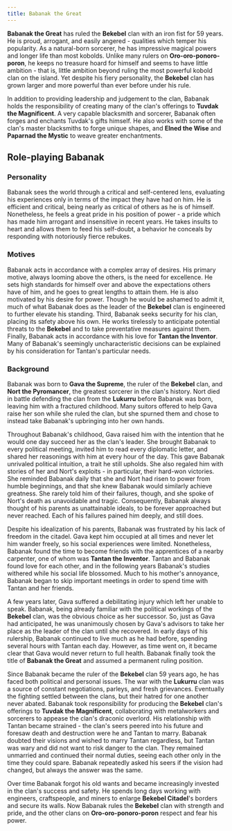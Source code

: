 ```yaml
---
title: Babanak the Great
---
```


**Babanak the Great** has ruled the **Bekebel** clan with an iron fist for 59 years. He is proud, arrogant, and easily angered - qualities which temper his popularity. As a natural-born sorcerer, he has impressive magical powers and longer life than most kobolds. Unlike many rulers on **Oro-oro-ponoro-poron**, he keeps no treasure hoard for himself and seems to have little ambition - that is, little ambition beyond ruling the most powerful kobold clan on the island. Yet despite his fiery personality, the **Bekebel** clan has grown larger and more powerful than ever before under his rule.

In addition to providing leadership and judgement to the clan, Babanak holds the responsibility of creating many of the clan's offerings to **Tuvdak the Magnificent**. A very capable blacksmith and sorcerer, Babanak often forges and enchants Tuvdak's gifts himself. He also works with some of the clan's master blacksmiths to forge unique shapes, and **Elned the Wise** and **Paparnad the Mystic** to weave greater enchantments.

## Role-playing Babanak

### Personality

Babanak sees the world through a critical and self-centered lens, evaluating his experiences only in terms of the impact they have had on him. He is efficient and critical, being nearly as critical of others as he is of himself. Nonetheless, he feels a great pride in his position of power - a pride which has made him arrogant and insensitive in recent years. He takes insults to heart and allows them to feed his self-doubt, a behavior he conceals by responding with notoriously fierce rebukes.

### Motives

Babanak acts in accordance with a complex array of desires. His primary motive, always looming above the others, is the need for excellence. He sets high standards for himself over and above the expectations others have of him, and he goes to great lengths to attain them. He is also motivated by his desire for power. Though he would be ashamed to admit it, much of what Babanak does as the leader of the **Bekebel** clan is engineered to further elevate his standing.
Third, Babanak seeks security for his clan, placing its safety above his own. He works tirelessly to anticipate potential threats to the **Bekebel** and to take preventative measures against them. Finally, Babanak acts in accordance with his love for **Tantan the Inventor**. Many of Babanak's seemingly uncharacteristic decisions can be explained by his consideration for Tantan's particular needs.

### Background

Babanak was born to **Gava the Supreme**, the ruler of the **Bekebel** clan, and **Nort the Pyromancer**, the greatest sorcerer in the clan's history. Nort died in battle defending the clan from the **Lukurru** before Babanak was born, leaving him with a fractured childhood. Many suitors offered to help Gava raise her son while she ruled the clan, but she spurned them and chose to instead take Babanak's upbringing into her own hands.

Throughout Babanak's childhood, Gava raised him with the intention that he would one day succeed her as the clan's leader. She brought Babanak to every political meeting, invited him to read every diplomatic letter, and shared her reasonings with him at every hour of the day. This gave Babanak unrivaled political intuition, a trait he still upholds. She also regaled him with stories of her and Nort's exploits - in particular, their hard-won victories. She reminded Babanak daily that she and Nort had risen to power from humble beginnings, and that she knew Babanak would similarly achieve greatness. She rarely told him of their failures, though, and she spoke of Nort's death as unavoidable and tragic. Consequently, Babanak always thought of his parents as unattainable ideals, to be forever approached but never reached. Each of his failures pained him deeply, and still does.

Despite his idealization of his parents, Babanak was frustrated by his lack of freedom in the citadel. Gava kept him occupied at all times and never let him wander freely, so his social experiences were limited. Nonetheless, Babanak found the time to become friends with the apprentices of a nearby carpenter, one of whom was **Tantan the Inventor**. Tantan and Babanak found love for each other, and in the following years Babanak's studies withered while his social life blossomed. Much to his mother's annoyance, Babanak began to skip important meetings in order to spend time with Tantan and her friends.

A few years later, Gava suffered a debilitating injury which left her unable to speak. Babanak, being already familiar with the political workings of the **Bekebel** clan, was the obvious choice as her successor. So, just as Gava had anticipated, he was unanimously chosen by Gava's advisors to take her place as the leader of the clan until she recovered. In early days of his rulership, Babanak continued to live much as he had before, spending several hours with Tantan each day. However, as time went on, it became clear that Gava would never return to full health. Babanak finally took the title of **Babanak the Great** and assumed a permanent ruling position.

Since Babanak became the ruler of the **Bekebel** clan 59 years ago, he has faced both political and personal issues. The war with the **Lukurru** clan was a source of constant negotiations, parleys, and fresh grievances. Eventually the fighting settled between the clans, but their hatred for one another never abated. Babanak took responsibility for producing the **Bekebel** clan's offerings to **Tuvdak the Magnificent**, collaborating with metalworkers and sorcerers to appease the clan's draconic overlord. His relationship with Tantan became strained - the clan's seers peered into his future and foresaw death and destruction were he and Tantan to marry. Babanak doubted their visions and wished to marry Tantan regardless, but Tantan was wary and did not want to risk danger to the clan. They remained unmarried and continued their normal duties, seeing each other only in the time they could spare. Babanak repeatedly asked his seers if the vision had changed, but always the answer was the same.

Over time Babanak forgot his old wants and became increasingly invested in the clan's success and safety. He spends long days working with engineers, craftspeople, and miners to enlarge **Bekebel Citadel**'s borders and secure its walls. Now Babanak rules the **Bekebel** clan with strength and pride, and the other clans on **Oro-oro-ponoro-poron** respect and fear his power.

